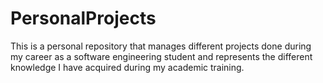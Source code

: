 # PersonalProjects
This is a personal repository that manages different projects done during my career as a software engineering student and represents the different knowledge I have acquired during my academic training. 
